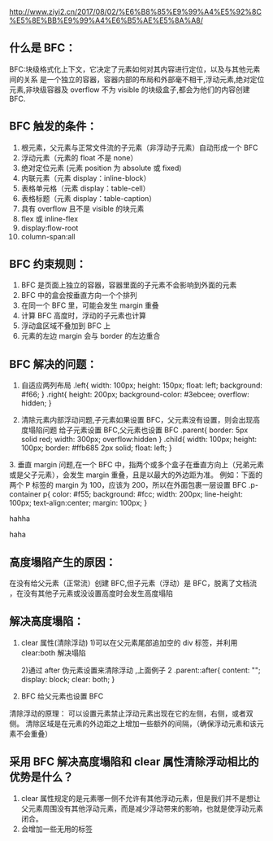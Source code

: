 http://www.ziyi2.cn/2017/08/02/%E6%B8%85%E9%99%A4%E5%92%8C%E5%8E%BB%E9%99%A4%E6%B5%AE%E5%8A%A8/

## 什么是 BFC：

BFC:块级格式化上下文，它决定了元素如何对其内容进行定位，以及与其他元素间的关系
是一个独立的容器，容器内部的布局和外部毫不相干,浮动元素,绝对定位元素,非块级容器及 overflow 不为 visible 的块级盒子,都会为他们的内容创建 BFC.

## BFC 触发的条件：

1. 根元素，父元素与正常文件流的子元素（非浮动子元素）自动形成一个 BFC
2. 浮动元素（元素的 float 不是 none）
3. 绝对定位元素 (元素 position 为 absolute 或 fixed)
4. 内联元素（元素 display：inline-block）
5. 表格单元格（元素 display：table-cell）
6. 表格标题（元素 display：table-caption）
7. 具有 overflow 且不是 visible 的块元素
8. flex 或 inline-flex
9. display:flow-root
10. column-span:all

## BFC 约束规则：

1. BFC 是页面上独立的容器，容器里面的子元素不会影响到外面的元素
2. BFC 中的盒会按垂直方向一个个排列
3. 在同一个 BFC 里，可能会发生 margin 重叠
4. 计算 BFC 高度时，浮动的子元素也计算
5. 浮动盒区域不叠加到 BFC 上
6. 元素的左边 margin 会与 border 的左边重合

## BFC 解决的问题：

1. 自适应两列布局
   .left{
   width: 100px;
   height: 150px;
   float: left;
   background: #f66;
   }
   .right{
   height: 200px;
   background-color: #3ebcee;
   overflow: hidden;
   }
   <div>
   <div className="left"></div>
   <div className="right"></div>
   </div>

2. 清除元素内部浮动问题,子元素如果设置 BFC，父元素没有设置，则会出现高度塌陷问题
给子元素设置 BFC,父元素也设置 BFC
.parent{
border: 5px solid red;
width: 300px;
overflow:hidden
}
.child{
width: 100px;
height: 100px;
border: #ffb685 2px solid;
float: left;
}
 <div className="parent">
    <div className="child"></div>
    <div className="child"></div>
 </div>
3. 垂直 margin 问题,在一个 BFC 中，指两个或多个盒子在垂直方向上（兄弟元素或是父子元素），会发生 margin 重叠，且是以最大的外边距为准。
例如：下面的两个 P 标签的 margin 为 100，应该为 200，所以在外面包裹一层设置 BFC
.p-container p{
color: #f55;
background: #fcc;
width: 200px;
line-height: 100px;
text-align:center;
margin: 100px;
}
   <div className="p-container">
      <div style={{overflow:'hidden'}}>
      <p>hahha</p>
      </div>
      <p>haha</p>
   </div>

## 高度塌陷产生的原因：

在没有给父元素（正常流）创建 BFC,但子元素（浮动）是 BFC，脱离了文档流 ，在没有其他子元素或没设置高度时会发生高度塌陷

## 解决高度塌陷：

1. clear 属性(清除浮动) 1)可以在父元素尾部追加空的 div 标签，并利用 clear:both 解决塌陷 <div style="clear:both;"></div> 2)通过 after 伪元素设置来清除浮动 ,上面例子 2
   .parent::after{
   content: "";
   display: block;
   clear: both;
   }

2. BFC
   给父元素也设置 BFC

清除浮动的原理：
可以设置元素禁止浮动元素出现在它的左侧，右侧，或者双侧。
清除区域是在元素的外边距之上增加一些额外的间隔，（确保浮动元素和该元素不会重叠）

## 采用 BFC 解决高度塌陷和 clear 属性清除浮动相比的优势是什么？

1. clear 属性规定的是元素哪一侧不允许有其他浮动元素，但是我们并不是想让父元素周围没有其他浮动元素，而是减少浮动带来的影响，也就是使浮动元素闭合。
2. 会增加一些无用的标签
